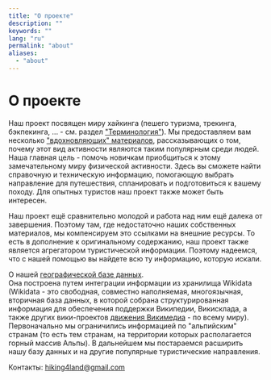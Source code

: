 ```yaml
---
title: "О проекте"
description: ""
keywords: ""
lang: "ru"
permalink: "about"
aliases:
  - "about"
---
```


# О проекте

Наш проект посвящен миру хайкинга (пешего туризма, трекинга, бэкпекинга, ... - см. раздел ["Терминология"](terms)). Мы предоставляем вам несколько ["вдохновляющих" материалов](hiking), рассказывающих о том, почему этот вид активности являются таким популярным среди людей. Наша главная цель - помочь новичкам приобщиться к этому замечательному миру физической активности. Здесь вы сможете найти справочную и техническую информацию, помогающую выбрать направление для путешествия, спланировать и подготовиться к вашему походу. Для опытных туристов наш проект также может быть интересен.

Наш проект ещё сравнительно молодой и работа над ним ещё далека от завершения. Поэтому там, где недостаточно наших собственных материалов, мы компенсируем это ссылками на внешние ресурсы. То есть в дополнение к оригинальному содержанию, наш проект также является агрегатором туристической информации. Поэтому надеемся, что с нашей помощью вы найдете всю ту информацию, которую искали.

О нашей [географической базе данных](places/list).  
Она построена путем интеграции информации из хранилища Wikidata (Wikidata - это свободная, совместно наполняемая, многоязычная, вторичная база данных, в которой собрана структурированная информация для обеспечения поддержки Википедии, Викисклада, а также других вики-проектов [движения Викимедиа](https://www.wikidata.org/wiki/Help:Wikimedia) - по всему миру).  
Первоначально мы ограничились информацией по "альпийским" странам (то есть тем странам, на территории которых располагается горный массив Альпы). В дальнейшем мы постараемся расширить нашу базу данных и на другие популярные туристические направления.

Контакты: [hiking4land@gmail.com](mailto:hiking4land@gmail.com)
